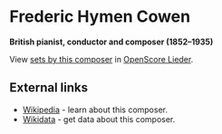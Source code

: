 
# Frederic Hymen Cowen

__British pianist, conductor and composer (1852–1935)__

View [sets by this composer] in [OpenScore Lieder].

[sets by this composer]: https://musescore.com/openscore-lieder-corpus/sets?order=title&text=Cowen,+Frederic
[OpenScore Lieder]: https://musescore.com/openscore-lieder-corpus

## External links

- [Wikipedia] - learn about this composer.
- [Wikidata] - get data about this composer.

[Wikipedia]: https://en.wikipedia.org/wiki/Frederic_Hymen_Cowen
[Wikidata]: https://www.wikidata.org/wiki/Q1452734
